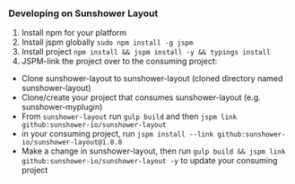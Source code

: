 ### Developing on Sunshower Layout

1.  Install npm for your platform
2.  Install jspm globally `sudo npm install -g jspm`
3.  Install project `npm install && jspm install -y && typings install`
4.  JSPM-link the project over to the consuming project:
- Clone sunshower-layout to sunshower-layout (cloned directory named sunshower-layout)
- Clone/create your project that consumes sunshower-layout (e.g. sunshower-myplugin)
- From `sunshower-layout` run `gulp build` and then `jspm link github:sunshower-io/sunshower-layout`
- in your consuming project, run `jspm install --link github:sunshower-io/sunshower-layout@1.0.0`
- Make a change in sunshower-layout, then run `gulp build && jspm link github:sunshower-io/sunshower-layout -y` to update your consuming project


